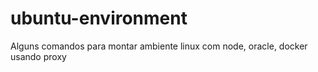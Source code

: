 # ubuntu-environment
Alguns comandos para montar ambiente linux com node, oracle, docker usando proxy
